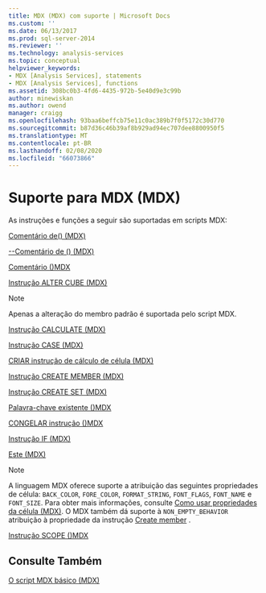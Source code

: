 ```yaml
---
title: MDX (MDX) com suporte | Microsoft Docs
ms.custom: ''
ms.date: 06/13/2017
ms.prod: sql-server-2014
ms.reviewer: ''
ms.technology: analysis-services
ms.topic: conceptual
helpviewer_keywords:
- MDX [Analysis Services], statements
- MDX [Analysis Services], functions
ms.assetid: 308bc0b3-4fd6-4435-972b-5e40d9e3c99b
author: minewiskan
ms.author: owend
manager: craigg
ms.openlocfilehash: 93baa6beffcb75e11c0ac389b7f0f5172c30d770
ms.sourcegitcommit: b87d36c46b39af8b929ad94ec707dee8800950f5
ms.translationtype: MT
ms.contentlocale: pt-BR
ms.lasthandoff: 02/08/2020
ms.locfileid: "66073866"
---
```

# <a name="supported-mdx-mdx"></a>Suporte para MDX (MDX)
  As instruções e funções a seguir são suportadas em scripts MDX:  
  
 [Comentário de&#40;&#41; &#40;MDX&#41;](/sql/mdx/comment-mdx)  
  
 [--Comentário de &#40;&#41; &#40;MDX&#41;](/sql/mdx/comment-mdx)  
  
 [Comentário &#40;&#41;MDX](/sql/mdx/comment-mdx)  
  
 [Instrução ALTER CUBE &#40;MDX&#41;](/sql/mdx/mdx-data-definition-alter-cube)  
  
> [!NOTE]  
>  Apenas a alteração do membro padrão é suportada pelo script MDX.  
  
 [Instrução CALCULATE &#40;MDX&#41;](/sql/mdx/mdx-scripting-calculate)  
  
 [Instrução CASE &#40;MDX&#41;](/sql/mdx/case-statement-mdx)  
  
 [CRIAR instrução de cálculo de célula &#40;MDX&#41;](/sql/mdx/mdx-data-definition-create-cell-calculation)  
  
 [Instrução CREATE MEMBER &#40;MDX&#41;](/sql/mdx/mdx-data-definition-create-member)  
  
 [Instrução CREATE SET &#40;MDX&#41;](/sql/mdx/mdx-data-definition-create-set)  
  
 [Palavra-chave existente &#40;&#41;MDX](mdx-query-existing-keyword.md)  
  
 [CONGELAR instrução &#40;&#41;MDX](/sql/mdx/mdx-scripting-freeze)  
  
 [Instrução IF &#40;MDX&#41;](/sql/mdx/mdx-scripting-if)  
  
 [Este &#40;MDX&#41;](/sql/mdx/this-mdx)  
  
> [!NOTE]  
>  A linguagem MDX oferece suporte a atribuição das seguintes propriedades de célula: `BACK_COLOR`, `FORE_COLOR`, `FORMAT_STRING`, `FONT_FLAGS`, `FONT_NAME` e `FONT_SIZE`. Para obter mais informações, consulte [Como usar propriedades da célula &#40;MDX&#41;](mdx-cell-properties-using-cell-properties.md). O MDX também dá suporte à `NON_EMPTY_BEHAVIOR` atribuição à propriedade da instrução [Create member](/sql/mdx/mdx-data-definition-create-member) .  
  
 [Instrução SCOPE &#40;&#41;MDX](/sql/mdx/mdx-scripting-scope)  
  
## <a name="see-also"></a>Consulte Também  
 [O script MDX básico &#40;MDX&#41;](the-basic-mdx-script-mdx.md)  
  
  
